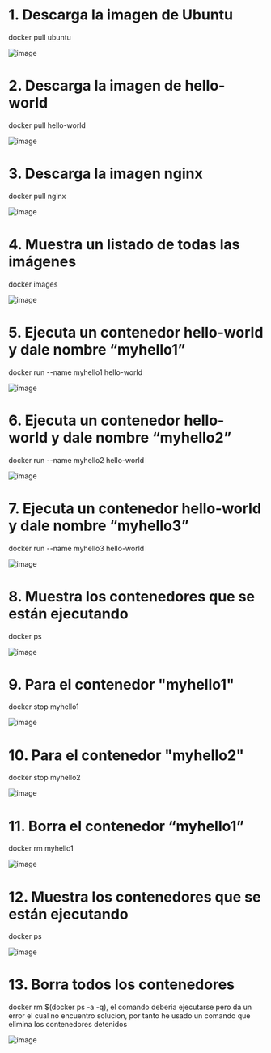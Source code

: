# 1. Descarga la imagen de Ubuntu
docker pull ubuntu

![image](https://github.com/user-attachments/assets/4edd59ae-6be4-4dba-baac-b5146b59645a)


# 2. Descarga la imagen de hello-world
docker pull hello-world

![image](https://github.com/user-attachments/assets/17ed0bac-63a2-4f0d-9bc1-f4fff9d607c1)


# 3. Descarga la imagen nginx
docker pull nginx

![image](https://github.com/user-attachments/assets/9505cedd-15d8-43f2-93a7-506094206834)


# 4. Muestra un listado de todas las imágenes
docker images

![image](https://github.com/user-attachments/assets/13759df6-c95a-43af-8f34-99389d964ede)


# 5. Ejecuta un contenedor hello-world y dale nombre “myhello1”
docker run --name myhello1 hello-world

![image](https://github.com/user-attachments/assets/d4e48190-d58d-4d93-8a28-b921c725c0e2)

# 6. Ejecuta un contenedor hello-world y dale nombre “myhello2”
docker run --name myhello2 hello-world

![image](https://github.com/user-attachments/assets/f7f07d53-d1e4-41fb-8e42-f171909bdfdb)


# 7. Ejecuta un contenedor hello-world y dale nombre “myhello3”
docker run --name myhello3 hello-world

![image](https://github.com/user-attachments/assets/e245a8a6-087e-4290-ac3a-438fda22c7aa)

# 8. Muestra los contenedores que se están ejecutando
docker ps

![image](https://github.com/user-attachments/assets/05c90ab9-6b40-4db0-9348-7a8f10cdd4d6)

# 9. Para el contenedor "myhello1"
docker stop myhello1

![image](https://github.com/user-attachments/assets/8f29c4d2-5da6-4462-8f15-18503b78b9f6)

# 10. Para el contenedor "myhello2"
docker stop myhello2

![image](https://github.com/user-attachments/assets/aae2d78d-0935-445e-af5a-0221ad2a659f)

# 11. Borra el contenedor “myhello1”
docker rm myhello1

![image](https://github.com/user-attachments/assets/7b54c2d7-4e3a-4852-92ba-da5fd4a5ca9b)

# 12. Muestra los contenedores que se están ejecutando
docker ps

![image](https://github.com/user-attachments/assets/399239e1-4fd4-4746-accf-5fdaf65fc360)

# 13. Borra todos los contenedores
docker rm $(docker ps -a -q), el comando deberia ejecutarse pero da un error el cual no encuentro solucion, por tanto he usado un comando que elimina los contenedores detenidos

![image](https://github.com/user-attachments/assets/8ea72279-8f0b-4b36-b2b1-bd9860c8da85)



